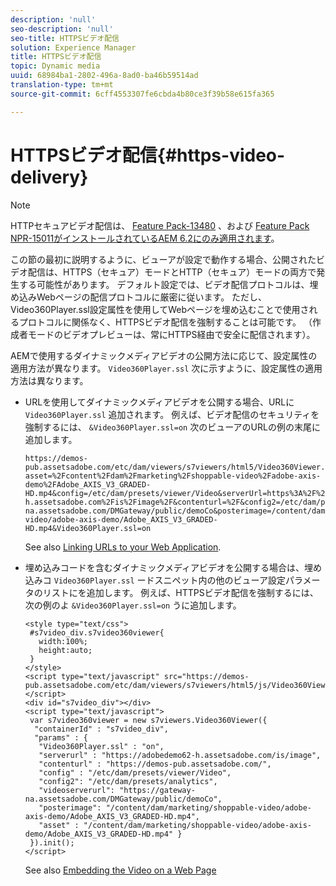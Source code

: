 ```yaml
---
description: 'null'
seo-description: 'null'
seo-title: HTTPSビデオ配信
solution: Experience Manager
title: HTTPSビデオ配信
topic: Dynamic media
uuid: 68984ba1-2802-496a-8ad0-ba46b59514ad
translation-type: tm+mt
source-git-commit: 6cff4553307fe6cbda4b80ce3f39b58e615fa365

---
```



# HTTPSビデオ配信{#https-video-delivery}

>[!NOTE]
>
>HTTPセキュアビデオ配信は、 [Feature Pack-13480](https://www.adobeaemcloud.com/content/marketplace/marketplaceProxy.html?packagePath=/content/companies/public/adobe/packages/cq620/featurepack/cq-6.2.0-featurepack-13480) 、および [Feature Pack NPR-15011がインストールされているAEM 6.2にのみ適用されます](https://www.adobeaemcloud.com/content/marketplace/marketplaceProxy.html?packagePath=/content/companies/public/adobe/packages/cq610/featurepack/cq-6.1.0-featurepack-15011)。

この節の最初に説明するように、ビューアが設定で動作する場合、公開されたビデオ配信は、HTTPS（セキュア）モードとHTTP（セキュア）モードの両方で発生する可能性があります。 デフォルト設定では、ビデオ配信プロトコルは、埋め込みWebページの配信プロトコルに厳密に従います。 ただし、 [](/help/aem-viewers-ref/c-html5-aem-asset-viewers/c-html5-aem-video360/r-html5-aem-video360-config-attrib/r-html5-aem-video360-config-attrib-video360player-ssl.md) Video360Player.ssl設定属性を使用してWebページを埋め込むことで使用されるプロトコルに関係なく、HTTPSビデオ配信を強制することは可能です。 （作成者モードのビデオプレビューは、常にHTTPS経由で安全に配信されます）。

AEMで使用するダイナミックメディアビデオの公開方法に応じて、設定属性の適用方法が異なります。 `Video360Player.ssl` 次に示すように、設定属性の適用方法は異なります。

* URLを使用してダイナミックメディアビデオを公開する場合、URLに `Video360Player.ssl` 追加されます。 例えば、ビデオ配信のセキュリティを強制するには、 `&Video360Player.ssl=on` 次のビューアのURLの例の末尾に追加します。

   ```
   https://demos-pub.assetsadobe.com/etc/dam/viewers/s7viewers/html5/Video360Viewer.html?asset=%2Fcontent%2Fdam%2Fmarketing%2Fshoppable-video%2Fadobe-axis-demo%2FAdobe_AXIS_V3_GRADED-HD.mp4&config=/etc/dam/presets/viewer/Video&serverUrl=https%3A%2F%2Fadobedemo62-h.assetsadobe.com%2Fis%2Fimage%2F&contenturl=%2F&config2=/etc/dam/presets/analytics&videoserverurl=https://gateway-na.assetsadobe.com/DMGateway/public/demoCo&posterimage=/content/dam/marketing/shoppable-video/adobe-axis-demo/Adobe_AXIS_V3_GRADED-HD.mp4&Video360Player.ssl=on
   ```

   See also [Linking URLs to your Web Application](https://docs.adobe.com/content/help/en/experience-manager-64/assets/dynamic/linking-urls-to-yourwebapplication.html).

* 埋め込みコードを含むダイナミックメディアビデオを公開する場合は、埋め込みコ `Video360Player.ssl` ードスニペット内の他のビューア設定パラメータのリストにを追加します。 例えば、HTTPSビデオ配信を強制するには、次の例のよ `&Video360Player.ssl=on` うに追加します。

   ```
   <style type="text/css"> 
    #s7video_div.s7video360viewer{ 
      width:100%;  
      height:auto; 
    } 
   </style> 
   <script type="text/javascript" src="https://demos-pub.assetsadobe.com/etc/dam/viewers/s7viewers/html5/js/Video360Viewer.js"></script> 
   <div id="s7video_div"></div> 
   <script type="text/javascript"> 
    var s7video360viewer = new s7viewers.Video360Viewer({ 
     "containerId" : "s7video_div", 
     "params" : {  
      "Video360Player.ssl" : "on", 
      "serverurl" : "https://adobedemo62-h.assetsadobe.com/is/image", 
      "contenturl" : "https://demos-pub.assetsadobe.com/",  
      "config" : "/etc/dam/presets/viewer/Video", 
      "config2": "/etc/dam/presets/analytics", 
      "videoserverurl": "https://gateway-na.assetsadobe.com/DMGateway/public/demoCo", 
      "posterimage": "/content/dam/marketing/shoppable-video/adobe-axis-demo/Adobe_AXIS_V3_GRADED-HD.mp4", 
      "asset" : "/content/dam/marketing/shoppable-video/adobe-axis-demo/Adobe_AXIS_V3_GRADED-HD.mp4" } 
    }).init(); 
   </script>
   ```

   See also [Embedding the Video on a Web Page](https://docs.adobe.com/content/help/en/experience-manager-64/assets/dynamic/linking-urls-to-yourwebapplication.html)

